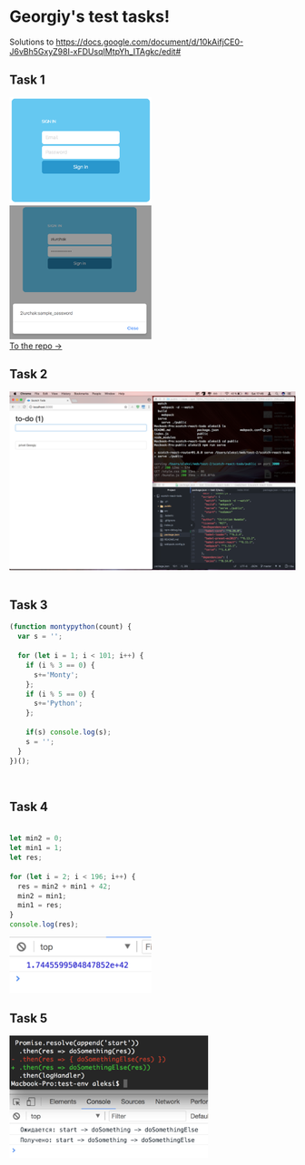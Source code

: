 # Georgiy's test tasks!
Solutions to https://docs.google.com/document/d/10kAifjCE0-J6vBh5GxyZ98I-xFDUsqIMtpYh_ITAgkc/edit#

## Task 1
<img src="task1/task1-screenshot.png" width="250"><br>
<img src="task1/button-click-alert.png" width="250"><br>
[To the repo ->](https://github.com/ururualeksi/test-tasks/tree/master/task1)
<br>
## Task 2
<img src="task2.png" width="750"><br>
<br>
## Task 3
```javascript
(function montypython(count) {
  var s = '';

  for (let i = 1; i < 101; i++) {
    if (i % 3 == 0) {
      s+='Monty';
    };
    if (i % 5 == 0) {
      s+='Python';
    };

    if(s) console.log(s);
    s = '';
  }
})();

```
<br>

## Task 4
```javascript

let min2 = 0;
let min1 = 1;
let res;

for (let i = 2; i < 196; i++) {
  res = min2 + min1 + 42;
  min2 = min1;
  min1 = res;
}
console.log(res);

```
<img src="task4.png" width="250"><br>
## Task 5
<img src="task5.png" width="350"><br>
